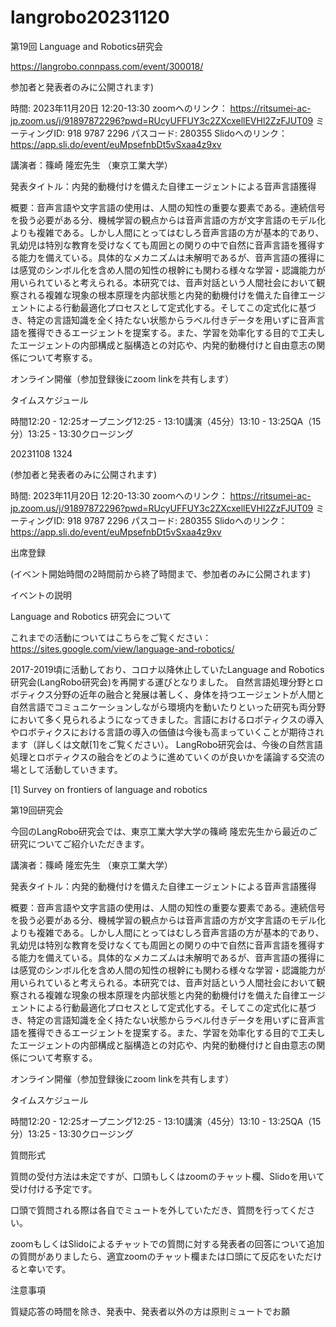 # langrobo20231120
第19回 Language and Robotics研究会


https://langrobo.connpass.com/event/300018/


参加者と発表者のみに公開されます)

時間: 2023年11月20日 12:20-13:30 zoomへのリンク： https://ritsumei-ac-jp.zoom.us/j/91897872296?pwd=RUcyUFFUY3c2ZXcxellEVHl2ZzFJUT09 ミーティングID: 918 9787 2296 パスコード: 280355 Slidoへのリンク：https://app.sli.do/event/euMpsefnbDt5vSxaa4z9xv



講演者：篠崎 隆宏先生 （東京工業大学）

発表タイトル：内発的動機付けを備えた自律エージェントによる音声言語獲得

概要：音声言語や文字言語の使用は、人間の知性の重要な要素である。連続信号を扱う必要がある分、機械学習の観点からは音声言語の方が文字言語のモデル化よりも複雑である。しかし人間にとってはむしろ音声言語の方が基本的であり、乳幼児は特別な教育を受けなくても周囲との関りの中で自然に音声言語を獲得する能力を備えている。具体的なメカニズムは未解明であるが、音声言語の獲得には感覚のシンボル化を含め人間の知性の根幹にも関わる様々な学習・認識能力が用いられていると考えられる。本研究では、音声対話という人間社会において観察される複雑な現象の根本原理を内部状態と内発的動機付けを備えた自律エージェントによる行動最適化プロセスとして定式化する。そしてこの定式化に基づき、特定の言語知識を全く持たない状態からラベル付きデータを用いずに音声言語を獲得できるエージェントを提案する。また、学習を効率化する目的で工夫したエージェントの内部構成と脳構造との対応や、内発的動機付けと自由意志の関係について考察する。

オンライン開催（参加登録後にzoom linkを共有します）

タイムスケジュール

時間12:20 - 12:25オープニング12:25 - 13:10講演（45分）13:10 - 13:25QA（15分）13:25 - 13:30クロージング



20231108 1324

(参加者と発表者のみに公開されます)

時間: 2023年11月20日 12:20-13:30 zoomへのリンク： https://ritsumei-ac-jp.zoom.us/j/91897872296?pwd=RUcyUFFUY3c2ZXcxellEVHl2ZzFJUT09 ミーティングID: 918 9787 2296 パスコード: 280355 Slidoへのリンク：https://app.sli.do/event/euMpsefnbDt5vSxaa4z9xv 

出席登録

(イベント開始時間の2時間前から終了時間まで、参加者のみに公開されます)

イベントの説明

Language and Robotics 研究会について

これまでの活動についてはこちらをご覧ください：https://sites.google.com/view/language-and-robotics/

2017-2019頃に活動しており、コロナ以降休止していたLanguage and Robotics研究会(LangRobo研究会)を再開する運びとなりました。 自然言語処理分野とロボティクス分野の近年の融合と発展は著しく、身体を持つエージェントが人間と自然言語でコミュニケーションしながら環境内を動いたりといった研究も両分野において多く見られるようになってきました。言語におけるロボティクスの導入やロボティクスにおける言語の導入の価値は今後も高まっていくことが期待されます（詳しくは文献[1]をご覧ください）。 LangRobo研究会は、今後の自然言語処理とロボティクスの融合をどのように進めていくのが良いかを議論する交流の場として活動していきます。

[1] Survey on frontiers of language and robotics

第19回研究会

今回のLangRobo研究会では、東京工業大学大学の篠崎 隆宏先生から最近のご研究についてご紹介いただきます。

講演者：篠崎 隆宏先生 （東京工業大学）

発表タイトル：内発的動機付けを備えた自律エージェントによる音声言語獲得

概要：音声言語や文字言語の使用は、人間の知性の重要な要素である。連続信号を扱う必要がある分、機械学習の観点からは音声言語の方が文字言語のモデル化よりも複雑である。しかし人間にとってはむしろ音声言語の方が基本的であり、乳幼児は特別な教育を受けなくても周囲との関りの中で自然に音声言語を獲得する能力を備えている。具体的なメカニズムは未解明であるが、音声言語の獲得には感覚のシンボル化を含め人間の知性の根幹にも関わる様々な学習・認識能力が用いられていると考えられる。本研究では、音声対話という人間社会において観察される複雑な現象の根本原理を内部状態と内発的動機付けを備えた自律エージェントによる行動最適化プロセスとして定式化する。そしてこの定式化に基づき、特定の言語知識を全く持たない状態からラベル付きデータを用いずに音声言語を獲得できるエージェントを提案する。また、学習を効率化する目的で工夫したエージェントの内部構成と脳構造との対応や、内発的動機付けと自由意志の関係について考察する。

オンライン開催（参加登録後にzoom linkを共有します）

タイムスケジュール

時間12:20 - 12:25オープニング12:25 - 13:10講演（45分）13:10 - 13:25QA（15分）13:25 - 13:30クロージング

質問形式

質問の受付方法は未定ですが、口頭もしくはzoomのチャット欄、Slidoを用いて受け付ける予定です。

口頭で質問される際は各自でミュートを外していただき、質問を行ってください。

zoomもしくはSlidoによるチャットでの質問に対する発表者の回答について追加の質問がありましたら、適宜zoomのチャット欄または口頭にて反応をいただけると幸いです。

注意事項

質疑応答の時間を除き、発表中、発表者以外の方は原則ミュートでお願

